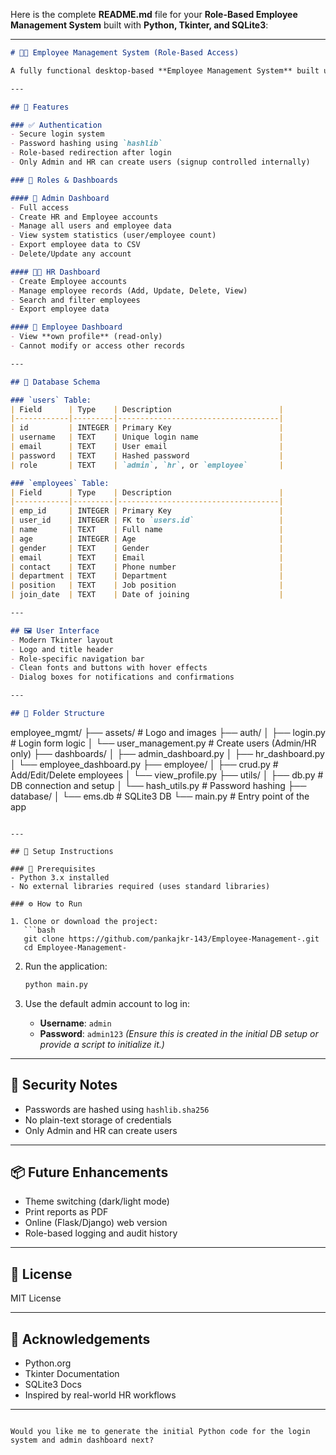 Here is the complete **README.md** file for your **Role-Based Employee Management System** built with **Python, Tkinter, and SQLite3**:

---

```markdown
# 🧑‍💼 Employee Management System (Role-Based Access)

A fully functional desktop-based **Employee Management System** built using **Python**, **Tkinter** for GUI, and **SQLite3** for the database. This system includes **role-based dashboards** and allows **Admins** and **HR** to manage users and employee records efficiently.

---

## 🚀 Features

### ✅ Authentication
- Secure login system
- Password hashing using `hashlib`
- Role-based redirection after login
- Only Admin and HR can create users (signup controlled internally)

### 👥 Roles & Dashboards

#### 👑 Admin Dashboard
- Full access
- Create HR and Employee accounts
- Manage all users and employee data
- View system statistics (user/employee count)
- Export employee data to CSV
- Delete/Update any account

#### 👩‍💼 HR Dashboard
- Create Employee accounts
- Manage employee records (Add, Update, Delete, View)
- Search and filter employees
- Export employee data

#### 👷 Employee Dashboard
- View **own profile** (read-only)
- Cannot modify or access other records

---

## 💾 Database Schema

### `users` Table:
| Field      | Type    | Description                        |
|------------|---------|------------------------------------|
| id         | INTEGER | Primary Key                        |
| username   | TEXT    | Unique login name                  |
| email      | TEXT    | User email                         |
| password   | TEXT    | Hashed password                    |
| role       | TEXT    | `admin`, `hr`, or `employee`       |

### `employees` Table:
| Field      | Type    | Description                        |
|------------|---------|------------------------------------|
| emp_id     | INTEGER | Primary Key                        |
| user_id    | INTEGER | FK to `users.id`                   |
| name       | TEXT    | Full name                          |
| age        | INTEGER | Age                                |
| gender     | TEXT    | Gender                             |
| email      | TEXT    | Email                              |
| contact    | TEXT    | Phone number                       |
| department | TEXT    | Department                         |
| position   | TEXT    | Job position                       |
| join_date  | TEXT    | Date of joining                    |

---

## 🖼️ User Interface
- Modern Tkinter layout
- Logo and title header
- Role-specific navigation bar
- Clean fonts and buttons with hover effects
- Dialog boxes for notifications and confirmations

---

## 📁 Folder Structure

```

employee\_mgmt/
├── assets/                  # Logo and images
├── auth/
│   ├── login.py             # Login form logic
│   └── user\_management.py   # Create users (Admin/HR only)
├── dashboards/
│   ├── admin\_dashboard.py
│   ├── hr\_dashboard.py
│   └── employee\_dashboard.py
├── employee/
│   ├── crud.py              # Add/Edit/Delete employees
│   └── view\_profile.py
├── utils/
│   ├── db.py                # DB connection and setup
│   └── hash\_utils.py        # Password hashing
├── database/
│   └── ems.db               # SQLite3 DB
└── main.py                  # Entry point of the app

````

---

## 🔧 Setup Instructions

### 📌 Prerequisites
- Python 3.x installed
- No external libraries required (uses standard libraries)

### ⚙️ How to Run

1. Clone or download the project:
   ```bash
   git clone https://github.com/pankajkr-143/Employee-Management-.git
   cd Employee-Management-
````

2. Run the application:

   ```bash
   python main.py
   ```

3. Use the default admin account to log in:

   * **Username**: `admin`
   * **Password**: `admin123`
     *(Ensure this is created in the initial DB setup or provide a script to initialize it.)*

---

## 🔐 Security Notes

* Passwords are hashed using `hashlib.sha256`
* No plain-text storage of credentials
* Only Admin and HR can create users

---

## 📦 Future Enhancements

* Theme switching (dark/light mode)
* Print reports as PDF
* Online (Flask/Django) web version
* Role-based logging and audit history

---

## 📄 License

MIT License

---

## 🤝 Acknowledgements

* Python.org
* Tkinter Documentation
* SQLite3 Docs
* Inspired by real-world HR workflows

---

```

Would you like me to generate the initial Python code for the login system and admin dashboard next?
```
